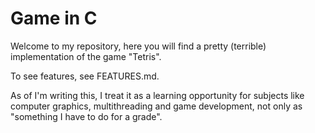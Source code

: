 # Game in C

Welcome to my repository, here you will find
a pretty (terrible) implementation of the game "Tetris".

To see features, see FEATURES.md.

As of I'm writing this, I treat it as a learning opportunity
for subjects like computer graphics, multithreading and
game development, not only as "something I have to do for a grade".